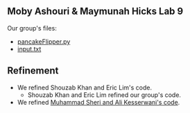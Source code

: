 ## Moby Ashouri & Maymunah Hicks Lab 9
Our group's files:
- [pancakeFlipper.py](pancakeFlipper.py)
- [input.txt](input.txt)

## Refinement
- We refined Shouzab Khan and Eric Lim's code.
  - Shouzab Khan and Eric Lim refined our group's code.
- We refined [Muhammad Sheri and Ali Kesserwani's code](PancakeSort.java).
